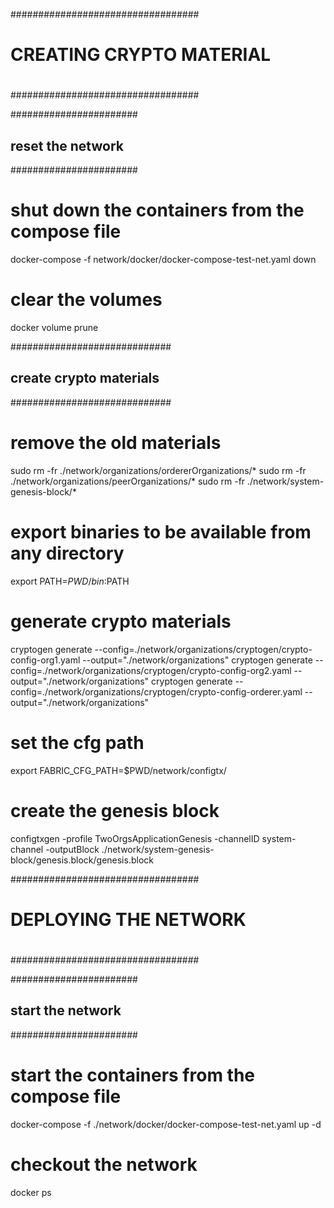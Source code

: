 ##################################
#                                #
#    CREATING CRYPTO MATERIAL    #
#                                #
##################################

#######################
## reset the network ##
#######################

# shut down the containers from the compose file
docker-compose -f network/docker/docker-compose-test-net.yaml down

# clear the volumes
docker volume prune


#############################
## create crypto materials ##
#############################

# remove the old materials
sudo rm -fr ./network/organizations/ordererOrganizations/*
sudo rm -fr ./network/organizations/peerOrganizations/*
sudo rm -fr ./network/system-genesis-block/*

# export binaries to be available from any directory
export PATH=${PWD}/bin:$PATH

# generate crypto materials
cryptogen generate --config=./network/organizations/cryptogen/crypto-config-org1.yaml --output="./network/organizations"
cryptogen generate --config=./network/organizations/cryptogen/crypto-config-org2.yaml --output="./network/organizations"
cryptogen generate --config=./network/organizations/cryptogen/crypto-config-orderer.yaml --output="./network/organizations"

# set the cfg path
export FABRIC_CFG_PATH=$PWD/network/configtx/

# create the genesis block
configtxgen -profile TwoOrgsApplicationGenesis -channelID system-channel -outputBlock ./network/system-genesis-block/genesis.block/genesis.block 


##################################
#                                #
#    DEPLOYING THE NETWORK       #
#                                #
##################################

#######################
## start the network ##
#######################

# start the containers from the compose file
docker-compose -f ./network/docker/docker-compose-test-net.yaml up -d

# checkout the network
docker ps

